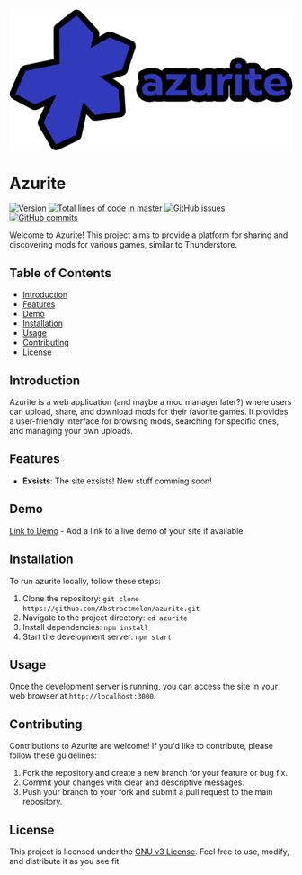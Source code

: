 ![Github logo](azuritelogo.png)

# Azurite

[![Version](https://img.shields.io/badge/Version-v0.3.1-blue)](https://github.com/AbstractMelon/Azurite/releases)
[![Total lines of code in master](https://tokei.rs/b1/github/AbstractMelon/Azurite?category=lines)](https://github.com/AbstractMelon/Azurite)
[![GitHub issues](https://img.shields.io/github/issues/AbstractMelon/Azurite)](https://github.com/AbstractMelon/Azurite/issues)
[![GitHub commits](https://img.shields.io/github/commit-activity/m/AbstractMelon/Azurite)](https://github.com/AbstractMelon/Azurite/commits)

Welcome to Azurite! This project aims to provide a platform for sharing and discovering mods for various games, similar to Thunderstore.

## Table of Contents

- [Introduction](#introduction)
- [Features](#features)
- [Demo](#demo)
- [Installation](#installation)
- [Usage](#usage)
- [Contributing](#contributing)
- [License](#license)

## Introduction

Azurite is a web application (and maybe a mod manager later?) where users can upload, share, and download mods for their favorite games. It provides a user-friendly interface for browsing mods, searching for specific ones, and managing your own uploads.

## Features
- **Exsists**: The site exsists! New stuff comming soon!
<!--- - **User Authentication**: Secure user authentication system for registering, logging in, and managing user accounts.
- **Mod Upload**: Allow users to upload their mods, including descriptions, screenshots, and version information.
- **Mod Listing**: Display a list of available mods with sorting and filtering options.
- **Search Functionality**: Enable users to search for mods based on keywords, categories, or other criteria.
- **Mod Details**: Show detailed information about each mod, including descriptions, download links, and user ratings.
- **User Interaction**: Allow users to rate mods, leave comments, and interact with other users.
- **Responsive Design**: Ensure the site is accessible and usable across different devices and screen sizes. -->

## Demo

[Link to Demo](azurite-dev.vercel.app) - Add a link to a live demo of your site if available.

## Installation

To run azurite locally, follow these steps:

1. Clone the repository: `git clone https://github.com/Abstractmelon/azurite.git`
2. Navigate to the project directory: `cd azurite`
3. Install dependencies: `npm install`
5. Start the development server: `npm start`

## Usage

Once the development server is running, you can access the site in your web browser at `http://localhost:3000`. 

## Contributing

Contributions to Azurite are welcome! If you'd like to contribute, please follow these guidelines:

1. Fork the repository and create a new branch for your feature or bug fix.
2. Commit your changes with clear and descriptive messages.
3. Push your branch to your fork and submit a pull request to the main repository.

## License

This project is licensed under the [GNU v3 License](LICENSE). Feel free to use, modify, and distribute it as you see fit.
